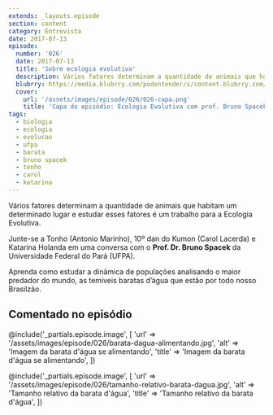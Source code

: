 ```yaml
---
extends: _layouts.episode
section: content
category: Entrevista
date: 2017-07-13
episode:
  number: '026'
  date: 2017-07-13
  title: 'Sobre ecologia evolutiva'
  description: Vários fatores determinam a quantidade de animais que habitam um determinado lugar e estudar esses fatores é um trabalho para a Ecologia Evolutiva.  
  blubrry: https://media.blubrry.com/podentender/s/content.blubrry.com/podentender/PODEntender_026_ecologia_evolutiva.mp3
  cover:
    url: '/assets/images/episode/026/026-capa.png'
    title: 'Capa do episódio: Ecologia Evolutiva com prof. Bruno Spacek da Universidade Federal do Pará'  
tags:
  - biologia
  - ecologia
  - evolucao
  - ufpa
  - barata
  - bruno spacek
  - tonho
  - carol
  - katarina
---
```

Vários fatores determinam a quantidade de animais que habitam um determinado lugar e estudar esses
fatores é um trabalho para a Ecologia Evolutiva.

Junte-se a Tonho (Antonio Marinho), 10º dan do Kumon (Carol Lacerda) e Katarina Holanda em uma
conversa com o **Prof. Dr. Bruno Spacek** da Universidade Federal do Pará (UFPA).

Aprenda como estudar a dinâmica de populações analisando o maior predador do mundo,
as temíveis baratas d’água que estão por todo nosso Brasilzão.

## Comentado no episódio

@include('_partials.episode.image', [
    'url' => '/assets/images/episode/026/barata-dagua-alimentando.jpg',
    'alt' => 'Imagem da barata d\'água se alimentando',
    'title' => 'Imagem da barata d\'água se alimentando',
])

@include('_partials.episode.image', [
    'url' => '/assets/images/episode/026/tamanho-relativo-barata-dagua.jpg',
    'alt' => 'Tamanho relativo da barata d\'água',
    'title' => 'Tamanho relativo da barata d\'água',
])
